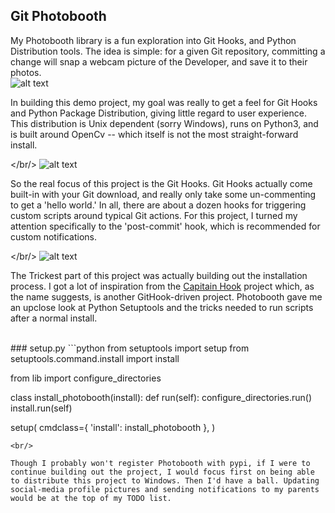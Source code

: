 ## Git Photobooth


My Photobooth library is a fun exploration into Git Hooks, and Python Distribution tools. The idea is simple: for a given Git repository, committing a change will snap a webcam picture of the Developer, and save it to their photos.
<br/>
![alt text](./assets/images/capture-2018-1-30_17_29_24-small.jpg "Commit: initialize project")
<br/>

In building this demo project, my goal was really to get a feel for Git Hooks and Python Package Distribution, giving little regard to user experience. This distribution is Unix dependent (sorry Windows), runs on Python3, and is built around OpenCv -- which itself is not the most straight-forward install.

</br/>
![alt text](./assets/images/capture-2018-2-2_9-19-9-small.jpg "Deep in the code")
<br/>

So the real focus of this project is the Git Hooks. Git Hooks actually come built-in with your Git download, and really only take some un-commenting to get a 'hello world.' In all, there are about a dozen hooks for triggering custom scripts around typical Git actions. For this project, I turned my attention specifically to the 'post-commit' hook, which is recommended for custom notifications. 

</br/>
![alt text](./assets/images/capture-2018-2-2_15-31-44-small.jpg "Commit: Add photocapture logic")
<br/>

The Trickest part of this project was actually building out the installation process. I got a lot of inspiration from the [Capitain Hook](https://github.com/alexcouper/captainhook) project which, as the name suggests, is another GitHook-driven project. Photobooth gave me an upclose look at Python Setuptools and the tricks needed to run scripts after a normal install.

<br/>
### setup.py
```python
from setuptools import setup
from setuptools.command.install import install

from lib import configure_directories

class install_photobooth(install):
      def run(self):
            configure_directories.run()
            install.run(self)

setup(
      cmdclass={
            'install': install_photobooth
      },
)
```
<br/>

Though I probably won't register Photobooth with pypi, if I were to continue building out the project, I would focus first on being able to distribute this project to Windows. Then I'd have a ball. Updating social-media profile pictures and sending notifications to my parents would be at the top of my TODO list. 

